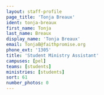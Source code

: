 ```yaml
---
layout: staff-profile
page_title: 'Tonja Breaux'
ident: tonja-breaux
first_name: Tonja
last_name: Breaux
display_name: 'Tonja Breaux'
email: TonjaB@faithpromise.org
phone_ext: '1305'
title: 'Student Ministry Assistant'
campuses: [pel]
teams: [students]
ministries: [students]
sort: 61
number_photos: 0
---
```


